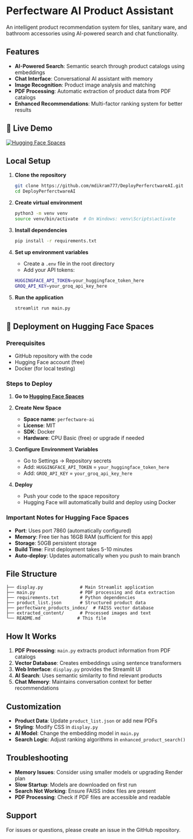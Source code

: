 # Perfectware AI Product Assistant

An intelligent product recommendation system for tiles, sanitary ware, and bathroom accessories using AI-powered search and chat functionality.

## Features

- **AI-Powered Search**: Semantic search through product catalogs using embeddings
- **Chat Interface**: Conversational AI assistant with memory
- **Image Recognition**: Product image analysis and matching
- **PDF Processing**: Automatic extraction of product data from PDF catalogs
- **Enhanced Recommendations**: Multi-factor ranking system for better results

## 🚀 Live Demo

[![Hugging Face Spaces](https://img.shields.io/badge/%F0%9F%A4%97%20Hugging%20Face-Spaces-blue)](https://huggingface.co/spaces/mdikram777/perfectware-ai)

## Local Setup

1. **Clone the repository**
   ```bash
   git clone https://github.com/mdikram777/DeployPerferctwareAI.git
   cd DeployPerferctwareAI
   ```

2. **Create virtual environment**
   ```bash
   python3 -m venv venv
   source venv/bin/activate  # On Windows: venv\Scripts\activate
   ```

3. **Install dependencies**
   ```bash
   pip install -r requirements.txt
   ```

4. **Set up environment variables**
   - Create a `.env` file in the root directory
   - Add your API tokens:
   ```bash
   HUGGINGFACE_API_TOKEN=your_huggingface_token_here
   GROQ_API_KEY=your_groq_api_key_here
   ```

5. **Run the application**
   ```bash
   streamlit run main.py
   ```

## 🐳 Deployment on Hugging Face Spaces

### Prerequisites
- GitHub repository with the code
- Hugging Face account (free)
- Docker (for local testing)

### Steps to Deploy

1. **Go to [Hugging Face Spaces](https://huggingface.co/new-space)**

2. **Create New Space**
   - **Space name**: `perfectware-ai`
   - **License**: MIT
   - **SDK**: Docker
   - **Hardware**: CPU Basic (free) or upgrade if needed

3. **Configure Environment Variables**
   - Go to Settings → Repository secrets
   - Add: `HUGGINGFACE_API_TOKEN` = `your_huggingface_token_here`
   - Add: `GROQ_API_KEY` = `your_groq_api_key_here`

4. **Deploy**
   - Push your code to the space repository
   - Hugging Face will automatically build and deploy using Docker

### Important Notes for Hugging Face Spaces

- **Port**: Uses port 7860 (automatically configured)
- **Memory**: Free tier has 16GB RAM (sufficient for this app)
- **Storage**: 50GB persistent storage
- **Build Time**: First deployment takes 5-10 minutes
- **Auto-deploy**: Updates automatically when you push to main branch

## File Structure

```
├── display.py              # Main Streamlit application
├── main.py                 # PDF processing and data extraction
├── requirements.txt        # Python dependencies
├── product_list.json       # Structured product data
├── perfectware_products_index/  # FAISS vector database
├── extracted_content/      # Processed images and text
└── README.md              # This file
```

## How It Works

1. **PDF Processing**: `main.py` extracts product information from PDF catalogs
2. **Vector Database**: Creates embeddings using sentence transformers
3. **Web Interface**: `display.py` provides the Streamlit UI
4. **AI Search**: Uses semantic similarity to find relevant products
5. **Chat Memory**: Maintains conversation context for better recommendations

## Customization

- **Product Data**: Update `product_list.json` or add new PDFs
- **Styling**: Modify CSS in `display.py`
- **AI Model**: Change the embedding model in `main.py`
- **Search Logic**: Adjust ranking algorithms in `enhanced_product_search()`

## Troubleshooting

- **Memory Issues**: Consider using smaller models or upgrading Render plan
- **Slow Startup**: Models are downloaded on first run
- **Search Not Working**: Ensure FAISS index files are present
- **PDF Processing**: Check if PDF files are accessible and readable

## Support

For issues or questions, please create an issue in the GitHub repository.